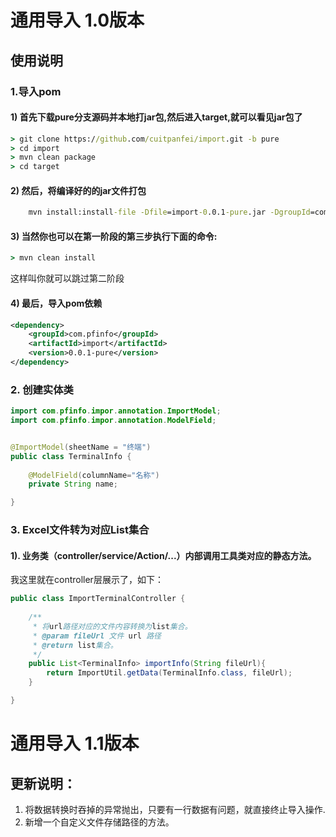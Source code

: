 # 通用导入 1.0版本

## 使用说明


### 1.导入pom

#### 1) 首先下载pure分支源码并本地打jar包,然后进入target,就可以看见jar包了
```cmd
> git clone https://github.com/cuitpanfei/import.git -b pure
> cd import
> mvn clean package
> cd target
```

#### 2) 然后，将编译好的的jar文件打包
```cmd
    mvn install:install-file -Dfile=import-0.0.1-pure.jar -DgroupId=com.pfinfo -DartifactId=import -Dversion=0.0.1-pure
```

#### 3) 当然你也可以在第一阶段的第三步执行下面的命令:
```cmd
> mvn clean install
```
这样叫你就可以跳过第二阶段

#### 4) 最后，导入pom依赖
```xml
<dependency>
	<groupId>com.pfinfo</groupId>
	<artifactId>import</artifactId>
	<version>0.0.1-pure</version>
</dependency>
```

### 2. 创建实体类
```java
import com.pfinfo.impor.annotation.ImportModel;
import com.pfinfo.impor.annotation.ModelField;


@ImportModel(sheetName = "终端")
public class TerminalInfo {
	
	@ModelField(columnName="名称")
	private String name;

}
```
### 3. Excel文件转为对应List集合

#### 1). 业务类（controller/service/Action/...）内部调用工具类对应的静态方法。

我这里就在controller层展示了，如下：

```java
public class ImportTerminalController {
	
	/**
	 * 将url路径对应的文件内容转换为list集合。
	 * @param fileUrl 文件 url 路径
	 * @return list集合。
	 */
	public List<TerminalInfo> importInfo(String fileUrl){
		return ImportUtil.getData(TerminalInfo.class, fileUrl);
	}

}
```

# 通用导入 1.1版本

## 更新说明：
<ol>
<li> 将数据转换时吞掉的异常抛出，只要有一行数据有问题，就直接终止导入操作.</li>
<li> 新增一个自定义文件存储路径的方法。</li>
</ol>
